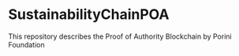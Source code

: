 # SustainabilityChainPOA
This repository describes the Proof of Authority Blockchain by Porini Foundation 
